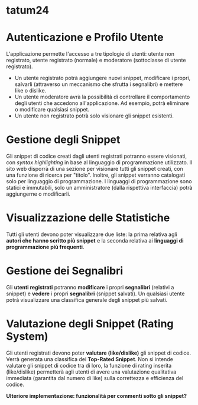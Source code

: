 # tatum24
 # Autenticazione e Profilo Utente
L'applicazione permette l'accesso a tre tipologie di utenti: utente non registrato, utente registrato (normale) e moderatore (sottoclasse di utente registrato).

- Un utente registrato potrà aggiungere nuovi snippet, modificare i propri, salvarli (attraverso un meccanismo che sfrutta i segnalibri) e mettere like o dislike.
- Un utente moderatore avrà la possibilità di controllare il comportamento degli utenti che accedono all'applicazione. Ad esempio, potrà eliminare o modificare qualsiasi snippet.
- Un utente non registrato potrà solo visionare gli snippet esistenti.

# Gestione degli Snippet
Gli snippet di codice creati dagli utenti registrati potranno essere visionati, con _syntax highlighting_ in base al linguaggio di programmazione utilizzato. Il sito web disporrà di una sezione per visionare tutti gli snippet creati, con una funzione di ricerca per "titolo". Inoltre, gli snippet verranno catalogati solo per linguaggio di programmazione. I linguaggi di programmazione sono statici e immutabili, solo un amministratore (dalla rispettiva interfaccia) potrà aggiungerne o modificarli.

# Visualizzazione delle Statistiche
Tutti gli utenti devono poter visualizzare due liste: la prima relativa agli **autori che hanno scritto più snippet** e la seconda relativa ai **linguaggi di programmazione più frequenti**.

# Gestione dei Segnalibri
Gli **utenti registrati** potranno **modificare** i propri **segnalibri** (relativi a snippet) e **vedere** i propri **segnalibri** (snippet salvati). Un qualsiasi utente potrà visualizzare una classifica generale degli snippet più salvati.

# Valutazione degli Snippet (Rating System)
Gli utenti registrati devono poter **valutare (like/dislike)** gli snippet di codice. Verrà generata una classifica dei **Top-Rated Snippet**. Non si intende valutare gli snippet di codice tra di loro, la funzione di rating inserita (like/dislike) permetterà agli utenti di avere una valutazione qualitativa immediata (garantita dal numero di like) sulla correttezza e efficienza del codice.

**Ulteriore implementazione: funzionalità per commenti sotto gli snippet?**
